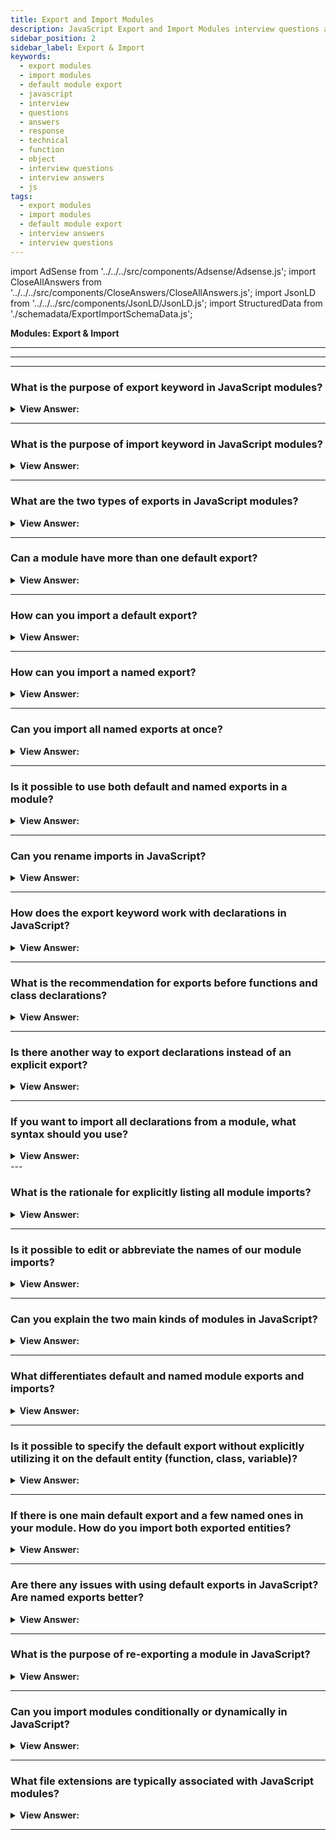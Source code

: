 ```yaml
---
title: Export and Import Modules
description: JavaScript Export and Import Modules interview questions and answers. We can label any declaration as exported by placing export before it. Interview Answers
sidebar_position: 2
sidebar_label: Export & Import
keywords:
  - export modules
  - import modules
  - default module export
  - javascript
  - interview
  - questions
  - answers
  - response
  - technical
  - function
  - object
  - interview questions
  - interview answers
  - js
tags:
  - export modules
  - import modules
  - default module export
  - interview answers
  - interview questions
---
```


import AdSense from '../../../src/components/Adsense/Adsense.js';
import CloseAllAnswers from '../../../src/components/CloseAnswers/CloseAllAnswers.js';
import JsonLD from '../../../src/components/JsonLD/JsonLD.js';
import StructuredData from './schemadata/ExportImportSchemaData.js';

<JsonLD data={StructuredData} />

<head>
  <title>Export-Import Modules | Frontend Phone Interview Questions</title>
</head>

**Modules: Export & Import**

---

<AdSense />

---

<CloseAllAnswers />

---

### What is the purpose of export keyword in JavaScript modules?

<details>
  <summary><strong>View Answer:</strong></summary>
  <div>
  <div><strong>Interview Response:</strong> The export keyword in JavaScript is used to export functions, objects, or primitive values from a module so they can be used by other modules.
  </div><br />
  <div><strong className="codeExample">Code Example:</strong><br /><br />

  <div></div>

Here's a simple example. Suppose we have a module that calculates the area of a circle. We can use the `export` keyword to make the function available for other modules.

```javascript
// circle.js
export function area(radius) {
    return Math.PI * radius * radius;
}
```

Here, the `area` function is exported from the `circle.js` module and can now be imported in another JavaScript file with the `import` statement.

  </div>
  </div>
</details>

---

### What is the purpose of import keyword in JavaScript modules?

<details>
  <summary><strong>View Answer:</strong></summary>
  <div>
  <div><strong>Interview Response:</strong> The `import` keyword in JavaScript is used to bring in functions, objects, or values from another module into the current module, facilitating code reusability and organization.
  </div><br />
  <div><strong className="codeExample">Code Example:</strong><br /><br />

  <div></div>

Here's a simple example. Suppose you want to use the function `area` from the `circle.js` module mentioned earlier. You can use the `import` keyword to import that function.

```javascript
// app.js
import { area } from './circle.js';

let r = 5;
console.log(`Area of the circle: ${area(r)}`);
```

In this `app.js` file, the `area` function is imported from the `circle.js` module, and then it is used to calculate the area of a circle with radius 5.

  </div>
  </div>
</details>

---

### What are the two types of exports in JavaScript modules?

<details>
  <summary><strong>View Answer:</strong></summary>
  <div>
  <div><strong>Interview Response:</strong> The two types of exports in JavaScript modules are "named exports", which allow multiple exports per module, and "default export", which allows for one per module.
  </div><br />
  <div><strong className="codeExample">Code Example:</strong><br /><br />

  <div></div>

```javascript
// mathOperations.js

// Named export
export function add(a, b) {
    return a + b;
}

// Default export
export default function multiply(a, b) {
    return a * b;
}
```

In this `mathOperations.js` module, `add` is a named export and `multiply` is a default export. You can have multiple named exports in a module, but only one default export.

  </div>
  </div>
</details>

---

### Can a module have more than one default export?

<details>
  <summary><strong>View Answer:</strong></summary>
  <div>
  <div><strong>Interview Response:</strong> No, a module can only have one default export but it can have multiple named exports.
  </div>
  </div>
</details>

---

### How can you import a default export?

<details>
  <summary><strong>View Answer:</strong></summary>
  <div>
  <div><strong>Interview Response:</strong> In JavaScript, a default export can be imported using `import name from "module-name"`, where "name" is the name you choose.
  </div><br />
  <div><strong className="codeExample">Code Example:</strong><br /><br />

  <div></div>

```javascript
// import from 'mathOperations.js'
import multiply from './mathOperations.js';

console.log(multiply(5, 4)); // 20
```

In this code, the default export (the `multiply` function) from the `mathOperations.js` module is imported and used to multiply 5 and 4. The name `multiply` here can be anything you choose, as it's a default export.

  </div>
  </div>
</details>

---

### How can you import a named export?

<details>
  <summary><strong>View Answer:</strong></summary>
  <div>
  <div><strong>Interview Response:</strong> In JavaScript, a named export can be imported using import &#123; name &#125; from "module-name", where "name" is the exported entity's name.
  </div><br />
  <div><strong className="codeExample">Code Example:</strong><br /><br />

  <div></div>

```javascript
// import from 'mathOperations.js'
import { add } from './mathOperations.js';

console.log(add(5, 4)); // 9
```

In this code, the named export (the `add` function) from the `mathOperations.js` module is imported and used to add 5 and 4. The name `add` must match the exported name in the module.

  </div>
  </div>
</details>

---

### Can you import all named exports at once?

<details>
  <summary><strong>View Answer:</strong></summary>
  <div>
  <div><strong>Interview Response:</strong> Yes, you can import all named exports at once using `import * as aliasName from "module-name"`, which groups all exports under an alias.
  </div><br />
  <div><strong className="codeExample">Code Example:</strong><br /><br />

  <div></div>

```javascript
// assuming 'mathOperations.js' has multiple named exports

// import from 'mathOperations.js'
import * as mathOps from './mathOperations.js';

console.log(mathOps.add(5, 4)); // 9
console.log(mathOps.subtract(5, 4)); // 1
```

In this code, all named exports from `mathOperations.js` are imported into an object `mathOps`. The functions can then be accessed as properties of this object.

  </div>
  </div>
</details>

---

### Is it possible to use both default and named exports in a module?

<details>
  <summary><strong>View Answer:</strong></summary>
  <div>
  <div><strong>Interview Response:</strong> Yes, a JavaScript module can have both default and named exports, providing flexibility in how items are exported and imported.
  </div>
  </div>
</details>

---

### Can you rename imports in JavaScript?

<details>
  <summary><strong>View Answer:</strong></summary>
  <div>
  <div><strong>Interview Response:</strong> Yes, imports can be renamed in JavaScript using the `as` keyword, like so: `import &#123; originalName as newName &#125; from "module-name"`.
  </div><br />
  <div><strong className="codeExample">Code Example:</strong><br /><br />

  <div></div>

```javascript
// Assuming 'mathOperations.js' has a named export 'add'

// import from 'mathOperations.js'
import { add as addition } from './mathOperations.js';

console.log(addition(5, 4)); // 9
```

In this code, the named export `add` from `mathOperations.js` is imported and renamed to `addition`. You can now use `addition` to refer to the `add` function from the `mathOperations.js` module.

  </div>
  </div>
</details>

---

### How does the export keyword work with declarations in JavaScript?

<details>
  <summary><strong>View Answer:</strong></summary>
  <div>
  <div><strong>Interview Response:</strong> We can label any declaration as exported by placing export before it, a variable, function, or class.
</div><br />
  <div><strong className="codeExample">Code Example:</strong><br /><br />

  <div></div>

```js
// export an array
export let months = [
  'Jan',
  'Feb',
  'Mar',
  'Apr',
  'Aug',
  'Sep',
  'Oct',
  'Nov',
  'Dec',
];

// export a constant
export const MODULES_BECAME_STANDARD_YEAR = 2015;

// export a class
export class User {
  constructor(name) {
    this.name = name;
  }
}
```

  </div>
  </div>
</details>

---

### What is the recommendation for exports before functions and class declarations?

<details>
  <summary><strong>View Answer:</strong></summary>
  <div>
  <div><strong>Interview Response:</strong> Export before a class or a function does not make it a function expression, and it is still a function declaration, albeit exported. Most JavaScript style guides do not recommend semicolons after function and class declarations. A semicolon does not need implementation at the end of the export class and export function.
</div><br />
  <div><strong className="codeExample">Code Example:</strong><br /><br />

  <div></div>

```js
export function sayHi(user) {
  console.log(`Hello, ${user}!`);
} // no ; at the end
```

  </div>
  </div>
</details>

---

### Is there another way to export declarations instead of an explicit export?

<details>
  <summary><strong>View Answer:</strong></summary>
  <div>
  <div><strong>Interview Response:</strong> Yes, we can export separately using a list of exported variables or function/ class names that we choose to export.
</div><br />
  <div><strong className="codeExample">Code Example:</strong><br /><br />

  <div></div>

```js
// 📁 say.js
function sayHi(user) {
  console.log(`Hello, ${user}!`);
}

function sayBye(user) {
  console.log(`Bye, ${user}!`);
}

export { sayHi, sayBye }; // a list of exported variables
```

  </div>
  </div>
</details>

---

### If you want to import all declarations from a module, what syntax should you use?

<details>
  <summary><strong>View Answer:</strong></summary>
  <div>
  <div><strong>Interview Response:</strong> If there is a lot to import, we can import everything as an object using import * as &#8249;obj &#8250;. In contrast, this may seem an excellent way to access everything collectively. (It is not a recommended approach).
</div><br />
  <div><strong className="codeExample">Code Example:</strong><br /><br />

  <div></div>

```js
// Example 1: Importing everything in say.js
// 📁 main.js
import * as say from './say.js';

say.sayHi('John');
say.sayBye('John');
```

  </div>
  </div>
</details>
---

### What is the rationale for explicitly listing all module imports?

<details>
  <summary><strong>View Answer:</strong></summary>
  <div>
  <div><strong>Interview Response:</strong> Well, there are a few reasons. Modern build tools (webpack and others) bundle modules together and optimize them to speed up loading and remove unused stuff. Explicitly listing what to import, gives shorter names: sayHi() instead of say.sayHi(). An explicit list of imports gives a better overview of the code structure: what gets used and where. It makes code support and refactoring easier.
</div><br />
  <div><strong className="codeExample">Code Example:</strong><br /><br />

  <div></div>

```js
// Example 1: Importing everything in say.js
// 📁 main.js
import * as say from './say.js'; // listing everything

say.sayHi('John');
say.sayBye('John');

// Example 2: (Recommended) Only import what we need
// 📁 main.js
import { sayHi } from './say.js'; // explicit list
sayHi('John');
```

  </div>
  </div>
</details>

---

### Is it possible to edit or abbreviate the names of our module imports?

<details>
  <summary><strong>View Answer:</strong></summary>
  <div>
  <div><strong>Interview Response:</strong> Yes, we can change or shorten the names of our imports. We can use the import “as” syntax to change the import name to a local variable name. You can also use this behavior for exports using the export as syntax.
</div><br />
  <div><strong className="codeExample">Code Example:</strong><br /><br />

  <div></div>

```js
// 📁 main.js
import { sayHi as hi, sayBye as bye } from './say.js';

hi('John'); // Hello, John!
bye('John'); // Bye, John!
```

  </div>
  </div>
</details>

---

### Can you explain the two main kinds of modules in JavaScript?

<details>
  <summary><strong>View Answer:</strong></summary>
  <div>
  <div><strong>Interview Response:</strong> In practice, there are mainly two kinds of modules, modules that contain a library, a pack of functions, and modules that declare a single entity, e.g., a module user.js exports only class User.
</div>
  </div>
</details>

---

### What differentiates default and named module exports and imports?

<details>
  <summary><strong>View Answer:</strong></summary>
  <div>
  <div><strong>Interview Response:</strong> Named imports use the standard imports with bracket syntax, while default imports can be imported without brackets. Default exports must use the export default syntax to denote that the object is the default export. Technically, we may have both default and named exports in a single module, but people usually do not mix them in practice. A module has either named exports or the default one. Another critical difference is that default exports do not require an entity name (function, class, variable). Not giving a name is fine because there is only one export default per file, so import without curly braces knows what to import.
</div><br />
  <div><strong className="codeExample">Code Example:</strong><br /><br />

  <div></div>

```js
// 📁 user.js
export default class User { // just add "default" to export as default
  constructor(name) {
    this.name = name;
  }
}

// 📁 main.js - importing default User class
import User from './user.js'; // not {User}, just User

new User('John');

////////////////////////////

// No entity names - these are all perfectly valid default exports

export default class { // no class name
  constructor() { ... }
}

export default function(user) { // no function name
  console.log(`Hello, ${user}!`);
}

// export a single value, without making a variable
export default ['Jan', 'Feb', 'Mar','Apr', 'Aug', 'Sep', 'Oct', 'Nov', 'Dec'];

```

  </div>
  </div>
</details>

---

### Is it possible to specify the default export without explicitly utilizing it on the default entity (function, class, variable)?

<details>
  <summary><strong>View Answer:</strong></summary>
  <div>
  <div><strong>Interview Response:</strong> In some situations, we can use the default keyword to reference the default export. For example, to export a function separately from its definition.
</div><br />
  <div><strong className="codeExample">Code Example:</strong><br /><br />

  <div></div>

```js
// export a function separately from its definition
function sayHi(user) {
  console.log(`Hello, ${user}!`);
}

// same as if we added "export default" before the function
export { sayHi as default }; // <- referencing sayHi
```

  </div>
  </div>
</details>

---

### If there is one main default export and a few named ones in your module. How do you import both exported entities?

<details>
  <summary><strong>View Answer:</strong></summary>
  <div>
  <div><strong>Interview Response:</strong> To import both the default and named exports, you must use the import &#123;default as &#8249;obj&#8250;, &#8249;otherObject&#8250;&#125; syntax. The imports must be enclosed in brackets and separated by a comma.
</div><br />
  <div><strong className="codeExample">Code Example:</strong><br /><br />

  <div></div>

```js
// 📁 user.js
export default class User {
  constructor(name) {
    this.name = name;
  }
}

export function sayHi(user) {
  console.log(`Hello, ${user}!`);
}

// 📁 main.js
import { default as User, sayHi } from './user.js'; // enclosed in curly brackets

new User('John');
```

  </div>
  </div>
</details>

---

### Are there any issues with using default exports in JavaScript? Are named exports better?

<details>
  <summary><strong>View Answer:</strong></summary>
  <div>
  <div><strong>Interview Response:</strong> Named exports are explicit. Named exports name what exports, so we have that information from them; that is good. Named exports force us to use exactly the right name to import. While for a default export, we always choose the name when importing. This approach is not good because some team members may use different names to import the same thing, which is not good.
</div><br />
  <div><strong className="codeExample">Code Example:</strong><br /><br />

  <div></div>

```js
// Named exports force us to use exactly the right name to import
import { User } from './user.js';
// import {MyUser} won't work, the name must be {User}

// Default exports we can choose the name when importing
import User from './user.js'; // works
import MyUser from './user.js'; // works too
// could be import Anything... and it'll still work

// there’s a rule that imported variables should correspond to file names
import User from './user.js';
import LoginForm from './loginForm.js';
import func from '/path/to/func.js';
```

  </div>
  </div>
</details>

---

### What is the purpose of re-exporting a module in JavaScript?

<details>
  <summary><strong>View Answer:</strong></summary>
  <div>
  <div><strong>Interview Response:</strong> Re-exporting a module allows access to specific functionality without giving outsiders access to the internal structure. The idea is that outsiders, other programmers who use our package, should not meddle with its internal structure and search for files inside our package folder. We export what is necessary and keep the rest hidden from prying eyes.
</div><br />
  <div><strong className="codeExample">Code Example:</strong><br /><br />

  <div></div>

```js
// 📁 auth/index.js

// import login/logout and immediately export them
import { login, logout } from './helpers.js';
export { login, logout };

// import default as User and export it
import User from './user.js';
export { User };
// ...
```

  </div>
  </div>
</details>

---

### Can you import modules conditionally or dynamically in JavaScript?

<details>
  <summary><strong>View Answer:</strong></summary>
  <div>
  <div><strong>Interview Response:</strong> Yes, JavaScript supports dynamic imports, allowing modules to be loaded conditionally or on demand at runtime, which can optimize performance.
  </div>
  </div>
</details>

---

### What file extensions are typically associated with JavaScript modules?

<details>
  <summary><strong>View Answer:</strong></summary>
  <div>
  <div><strong>Interview Response:</strong> JavaScript modules are typically associated with the .js, .mjs (for ES modules), or .cjs (for CommonJS modules) file extensions.
  </div>
  </div>
</details>

---

